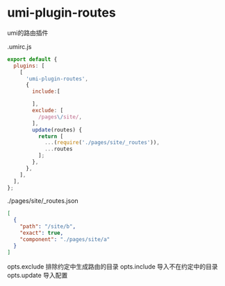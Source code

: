 # umi-plugin-routes

umi的路由插件

.umirc.js
```js
export default {
  plugins: [
    [
      'umi-plugin-routes',
      {
        include:[

        ],
        exclude: [
          /pages\/site/,
        ],
        update(routes) {
          return [
            ...(require('./pages/site/_routes')),
            ...routes
          ];
        },
      },
    ],
  ],
};
```
./pages/site/_routes.json
```json
[
  {
    "path": "/site/b",
    "exact": true,
    "component": "./pages/site/a"
  }
]
```

opts.exclude 排除约定中生成路由的目录
opts.include 导入不在约定中的目录
opts.update 导入配置